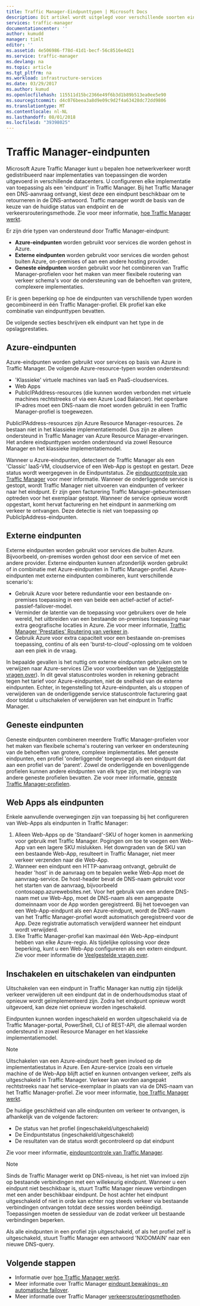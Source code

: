 ```yaml
---
title: Traffic Manager-Eindpunttypen | Microsoft Docs
description: Dit artikel wordt uitgelegd voor verschillende soorten eindpunten die kunnen worden gebruikt met Azure Traffic Manager
services: traffic-manager
documentationcenter: ''
author: kumudd
manager: timlt
editor: ''
ms.assetid: 4e506986-f78d-41d1-becf-56c8516e4d21
ms.service: traffic-manager
ms.devlang: na
ms.topic: article
ms.tgt_pltfrm: na
ms.workload: infrastructure-services
ms.date: 03/29/2017
ms.author: kumud
ms.openlocfilehash: 115511d15bc2366e49f6b3d1b89b513ea0ee5e90
ms.sourcegitcommit: d4c076beea3a8d9e09c9d2f4a63428dc72dd9806
ms.translationtype: MT
ms.contentlocale: nl-NL
ms.lasthandoff: 08/01/2018
ms.locfileid: "39398025"
---
```

# <a name="traffic-manager-endpoints"></a>Traffic Manager-eindpunten
Microsoft Azure Traffic Manager kunt u bepalen hoe netwerkverkeer wordt gedistribueerd naar implementaties van toepassingen die worden uitgevoerd in verschillende datacenters. U configureren elke implementatie van toepassing als een 'eindpunt' in Traffic Manager. Bij het Traffic Manager een DNS-aanvraag ontvangt, kiest deze een eindpunt beschikbaar om te retourneren in de DNS-antwoord. Traffic manager wordt de basis van de keuze van de huidige status van endpoint en de verkeersrouteringsmethode. Zie voor meer informatie, [hoe Traffic Manager werkt](traffic-manager-how-it-works.md).

Er zijn drie typen van ondersteund door Traffic Manager-eindpunt:
* **Azure-eindpunten** worden gebruikt voor services die worden gehost in Azure.
* **Externe eindpunten** worden gebruikt voor services die worden gehost buiten Azure, on-premises of aan een andere hosting provider.
* **Geneste eindpunten** worden gebruikt voor het combineren van Traffic Manager-profielen voor het maken van meer flexibele routering van verkeer schema's voor de ondersteuning van de behoeften van grotere, complexere implementaties.

Er is geen beperking op hoe de eindpunten van verschillende typen worden gecombineerd in één Traffic Manager-profiel. Elk profiel kan elke combinatie van eindpunttypen bevatten.

De volgende secties beschrijven elk eindpunt van het type in de opslagprestaties.

## <a name="azure-endpoints"></a>Azure-eindpunten

Azure-eindpunten worden gebruikt voor services op basis van Azure in Traffic Manager. De volgende Azure-resource-typen worden ondersteund:

* 'Klassieke' virtuele machines van IaaS en PaaS-cloudservices.
* Web Apps
* PublicIPAddress-resources (die kunnen worden verbonden met virtuele machines rechtstreeks of via een Azure Load Balancer). Het openbare IP-adres moet een DNS-naam die moet worden gebruikt in een Traffic Manager-profiel is toegewezen.

PublicIPAddress-resources zijn Azure Resource Manager-resources. Ze bestaan niet in het klassieke implementatiemodel. Dus zijn ze alleen ondersteund in Traffic Manager van Azure Resource Manager-ervaringen. Het andere eindpunttypen worden ondersteund via zowel Resource Manager en het klassieke implementatiemodel.

Wanneer u Azure-eindpunten, detecteert de Traffic Manager als een 'Classic' IaaS-VM, cloudservice of een Web-App is gestopt en gestart. Deze status wordt weergegeven in de Eindpuntstatus. Zie [eindpuntcontrole van Traffic Manager](traffic-manager-monitoring.md#endpoint-and-profile-status) voor meer informatie. Wanneer de onderliggende service is gestopt, wordt Traffic Manager niet uitvoeren van eindpunten of verkeer naar het eindpunt. Er zijn geen facturering Traffic Manager-gebeurtenissen optreden voor het exemplaar gestopt. Wanneer de service opnieuw wordt opgestart, komt hervat facturering en het eindpunt in aanmerking om verkeer te ontvangen. Deze detectie is niet van toepassing op PublicIpAddress-eindpunten.

## <a name="external-endpoints"></a>Externe eindpunten

Externe eindpunten worden gebruikt voor services die buiten Azure. Bijvoorbeeld, on-premises worden gehost door een service of met een andere provider. Externe eindpunten kunnen afzonderlijk worden gebruikt of in combinatie met Azure-eindpunten in Traffic Manager-profiel. Azure-eindpunten met externe eindpunten combineren, kunt verschillende scenario's:

* Gebruik Azure voor betere redundantie voor een bestaande on-premises toepassing in een van beide een actief-actief of actief-passief-failover-model.
* Verminder de latentie van de toepassing voor gebruikers over de hele wereld, het uitbreiden van een bestaande on-premises toepassing naar extra geografische locaties in Azure. Zie voor meer informatie, [Traffic Manager 'Prestaties' Routering van verkeer in](traffic-manager-routing-methods.md#performance).
* Gebruik Azure voor extra capaciteit voor een bestaande on-premises toepassing, continu of als een 'burst-to-cloud'-oplossing om te voldoen aan een piek in de vraag.

In bepaalde gevallen is het nuttig om externe eindpunten gebruiken om te verwijzen naar Azure-services (Zie voor voorbeelden van de [Veelgestelde vragen over](traffic-manager-faqs.md#traffic-manager-endpoints)). In dit geval statuscontroles worden in rekening gebracht tegen het tarief voor Azure-eindpunten, niet de snelheid van de externe eindpunten. Echter, in tegenstelling tot Azure-eindpunten, als u stoppen of verwijderen van de onderliggende service statuscontrole facturering gaat door totdat u uitschakelen of verwijderen van het eindpunt in Traffic Manager.

## <a name="nested-endpoints"></a>Geneste eindpunten

Geneste eindpunten combineren meerdere Traffic Manager-profielen voor het maken van flexibele schema's routering van verkeer en ondersteuning van de behoeften van grotere, complexe implementaties. Met geneste eindpunten, een profiel 'onderliggende' toegevoegd als een eindpunt dat aan een profiel van de 'parent'. Zowel de onderliggende en bovenliggende profielen kunnen andere eindpunten van elk type zijn, met inbegrip van andere geneste profielen bevatten. Zie voor meer informatie, [geneste Traffic Manager-profielen](traffic-manager-nested-profiles.md).

## <a name="web-apps-as-endpoints"></a>Web Apps als eindpunten

Enkele aanvullende overwegingen zijn van toepassing bij het configureren van Web-Apps als eindpunten in Traffic Manager:

1. Alleen Web-Apps op de 'Standaard'-SKU of hoger komen in aanmerking voor gebruik met Traffic Manager. Pogingen om toe te voegen een Web-App van een lagere SKU mislukken. Het downgraden van de SKU van een bestaande Web-App, resulteert in Traffic Manager, niet meer verkeer verzenden naar die Web-App.
2. Wanneer een eindpunt een HTTP-aanvraag ontvangt, gebruikt de header 'host' in de aanvraag om te bepalen welke Web-App moet de aanvraag-service. De host-header bevat de DNS-naam gebruikt voor het starten van de aanvraag, bijvoorbeeld contosoapp.azurewebsites.net. Voor het gebruik van een andere DNS-naam met uw Web-App, moet de DNS-naam als een aangepaste domeinnaam voor de App worden geregistreerd. Bij het toevoegen van een Web-App-eindpunt als een Azure-eindpunt, wordt de DNS-naam van het Traffic Manager-profiel wordt automatisch geregistreerd voor de App. Deze registratie automatisch verwijderd wanneer het eindpunt wordt verwijderd.
3. Elke Traffic Manager-profiel kan maximaal één Web-App-eindpunt hebben van elke Azure-regio. Als tijdelijke oplossing voor deze beperking, kunt u een Web-App configureren als een extern eindpunt. Zie voor meer informatie de [Veelgestelde vragen over](traffic-manager-faqs.md#traffic-manager-endpoints).

## <a name="enabling-and-disabling-endpoints"></a>Inschakelen en uitschakelen van eindpunten

Uitschakelen van een eindpunt in Traffic Manager kan nuttig zijn tijdelijk verkeer verwijderen uit een eindpunt dat in de onderhoudsmodus staat of opnieuw wordt geïmplementeerd zijn. Zodra het eindpunt opnieuw wordt uitgevoerd, kan deze niet opnieuw worden ingeschakeld.

Eindpunten kunnen worden ingeschakeld en worden uitgeschakeld via de Traffic Manager-portal, PowerShell, CLI of REST-API, die allemaal worden ondersteund in zowel Resource Manager en het klassieke implementatiemodel.

> [!NOTE]
> Uitschakelen van een Azure-eindpunt heeft geen invloed op de implementatiestatus in Azure. Een Azure-service (zoals een virtuele machine of de Web-App blijft actief en kunnen ontvangen verkeer, zelfs als uitgeschakeld in Traffic Manager. Verkeer kan worden aangepakt rechtstreeks naar het service-exemplaar in plaats van via de DNS-naam van het Traffic Manager-profiel. Zie voor meer informatie, [hoe Traffic Manager werkt](traffic-manager-how-it-works.md).

De huidige geschiktheid van alle eindpunten om verkeer te ontvangen, is afhankelijk van de volgende factoren:

* De status van het profiel (ingeschakeld/uitgeschakeld)
* De Eindpuntstatus (ingeschakeld/uitgeschakeld)
* De resultaten van de status wordt gecontroleerd op dat eindpunt

Zie voor meer informatie, [eindpuntcontrole van Traffic Manager](traffic-manager-monitoring.md#endpoint-and-profile-status).

> [!NOTE]
> Sinds de Traffic Manager werkt op DNS-niveau, is het niet van invloed zijn op bestaande verbindingen met een willekeurig eindpunt. Wanneer u een eindpunt niet beschikbaar is, stuurt Traffic Manager nieuwe verbindingen met een ander beschikbaar eindpunt. De host achter het eindpunt uitgeschakeld of niet in orde kan echter nog steeds verkeer via bestaande verbindingen ontvangen totdat deze sessies worden beëindigd. Toepassingen moeten de sessieduur van de zodat verkeer uit bestaande verbindingen beperken.

Als alle eindpunten in een profiel zijn uitgeschakeld, of als het profiel zelf is uitgeschakeld, stuurt Traffic Manager een antwoord 'NXDOMAIN' naar een nieuwe DNS-query.


## <a name="next-steps"></a>Volgende stappen

* Informatie over [hoe Traffic Manager werkt](traffic-manager-how-it-works.md).
* Meer informatie over Traffic Manager [eindpunt bewakings- en automatische failover](traffic-manager-monitoring.md).
* Meer informatie over Traffic Manager [verkeersrouteringsmethoden](traffic-manager-routing-methods.md).
